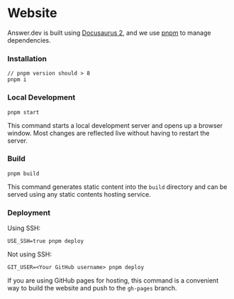 # Website

Answer.dev is built using [Docusaurus 2](https://docusaurus.io/), and we use [pnpm](https://pnpm.io/) to manage dependencies.

### Installation

```
// pnpm version should > 8
pnpm i
```

### Local Development

```
pnpm start
```

This command starts a local development server and opens up a browser window. Most changes are reflected live without having to restart the server.

### Build

```
pnpm build
```

This command generates static content into the `build` directory and can be served using any static contents hosting service.

### Deployment

Using SSH:

```
USE_SSH=true pnpm deploy
```

Not using SSH:

```
GIT_USER=<Your GitHub username> pnpm deploy
```

If you are using GitHub pages for hosting, this command is a convenient way to build the website and push to the `gh-pages` branch.
